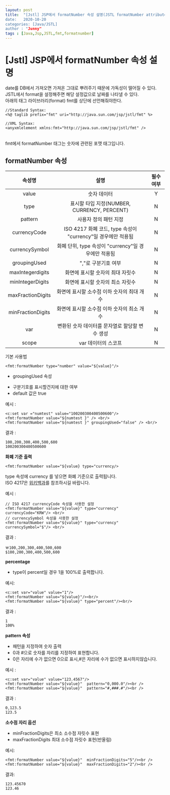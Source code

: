 ```yaml
---
layout: post
title:  "[Jstl] JSP에서 formatNumber 속성 설명(JSTL formatNumber attributes)
date:   2020-10-20
categories: [Java/JSTL]
author : "Junny"
tags : [Java,Jsp,JSTL,fmt,formatnumber]
---
```

# [Jstl] JSP에서 formatNumber 속성 설명

date를 DB에서 가져오면 가져온 그대로 뿌려주기 때문에 가독성이 떨어질 수 있다.<br>
JSTL에서 format을 설정해주면 해당 설정값으로 날짜를 나타낼 수 있다.<br>
아래의 태그 라이브러리(format) fmt를 상단에 선언해줘야한다.<br>
~~~
//Standard Syntax:
<%@ taglib prefix="fmt" uri="http://java.sun.com/jsp/jstl/fmt" %>

//XML Syntax:
<anyxmlelement xmlns:fmt="http://java.sun.com/jsp/jstl/fmt" />
~~~


<br>
fmt에서 formatNumber 태그는 숫자에 관련된 포맷 태그입니다.


formatNumber 속성 
----------------------
|속성명|설명|필수여부|
|:---:|:---:|:---:|
|value|숫자 데이터|Y|
|type|표시할 타입 지정(NUMBER, CURRENCY, PERCENT)|N|
|pattern|사용자 정의 패턴 지정|N|
|currencyCode|ISO 4217 화폐 코드, type 속성이 "currency"일 경우에만 적용됨|N|
|currencySymbol|화폐 단위, type 속성이 "currency"일 경우에만 적용됨|N|
|groupingUsed|","로 구분기호 여부|N|
|maxIntegerdigits|화면에 표시할 숫자의 최대 자릿수|N|
|minIntegerDigits|화면에 표시할 숫자의 최소 자릿수|N|
|maxFractionDigits|화면에 표시할 소수점 이하 숫자의 최대 개수|N|
|minFractionDigits|화면에 표시할 소수점 이하 숫자의 최소 개수|N|
|var|변환된 숫자 데이터를 문자열로 할당할 변수 생성|N|
|scope|var 데이터의 스코프|N|


기본 사용법
~~~
<fmt:formatNumber type="number" value="${value}"/>
~~~



* groupingUsed 속성
- 구분기호를 표시할건지에 대한 여부
- default 값은 true

예시 :
~~~
<c:set var ="numtest" value="100200300400500600"/>
<fmt:formatNumber value="${numtest }" /> <br/>
<fmt:formatNumber value="${numtest }" groupingUsed="false" /> <br/>
~~~

결과 :
```
100,200,300,400,500,600
100200300400500600
```


**화폐 기준 출력**
~~~
<fmt:formatNumber value="${value} type="currency/>
~~~

type 속성에 currency 를 넣으면 화폐 기준으로 출력됩니다.<br>
ISO 4217은 [위키백과](https://ko.wikipedia.org/wiki/ISO_4217)를 참조하시길 바랍니다.<br>

예시 : 
~~~
// ISO 4217 currencyCode 속성을 사용한 설정
<fmt:formatNumber value="${value}" type="currency" currencyCode="KRW"/> <br/>
// currencySymbol 속성을 사용한 설정
<fmt:formatNumber value="${value}" type="currency" currencySymbol="$"/> <br/>
~~~
결과 : 
```
￦100,200,300,400,500,600
$100,200,300,400,500,600
````


**percentage**
- type이 percent일 경우 1을 100%로 출력합니다.<br>

예시:
~~~
<c:set var="value" value="1"/>
<fmt:formatNumber value="${value}"/><br/>
<fmt:formatNumber value="${value}" type="percent"/><br/>
~~~

결과 :
```
1
100%
```

**pattern 속성**
- 패턴을 지정하여 숫자 출력<br>
- 0과 #으로 숫자를 자리를 지정하여 표현합니다.<br>
- 0은 자리에 수가 없으면 0으로 표시,#은 자리에 수가 없으면 표시하지않습니다.

예시 :
~~~
<c:set var="value" value="123.4567"/>
<fmt:formatNumber value="${value}"  pattern="0,000.0"/><br />
<fmt:formatNumber value="${value}"  pattern="#,###.#"/><br />
~~~

결과 : 
```
0,123.5
123.5
```


**소수점 자리 옵션**
- minFractionDigits은 최소 소수점 자릿수 표현
- maxFractionDigits 최대 소수점 자릿수 표현(반올림)

예시:
~~~
<fmt:formatNumber value="${value}"  minFractionDigits="5"/><br />
<fmt:formatNumber value="${value}"  maxFractionDigits="2"/><br />
~~~
결과:
```
123.45670
123.46
```

